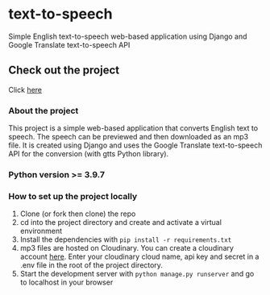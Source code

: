 # text-to-speech
Simple English text-to-speech web-based application using Django and Google Translate text-to-speech API

## Check out the project 
Click [here](https://text-to-speech-a2ve.onrender.com/)
  
### About the project
This project is a simple web-based application that converts English text to speech. The speech can be previewed and then downloaded as an mp3 file. It is created using Django and uses the Google Translate text-to-speech API for the conversion (with gtts Python library).
  
### Python version >= 3.9.7

### How to set up the project locally
1. Clone (or fork then clone) the repo
1. cd into the project directory and create and activate a virtual environment
2. Install the dependencies with  `pip install -r requirements.txt`
3. mp3 files are hosted on Cloudinary. You can create a cloudinary account [here](https://cloudinary.com/users/register_free). Enter your cloudinary cloud name, api key and secret in a .env file in the root of the project directory.
4. Start the development server with `python manage.py runserver` and go to localhost in your browser

